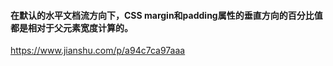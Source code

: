 #### 在默认的水平文档流方向下，CSS margin和padding属性的垂直方向的百分比值都是相对于父元素宽度计算的。
https://www.jianshu.com/p/a94c7ca97aaa
